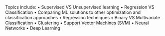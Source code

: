 Topics include:
•  Supervised VS Unsupervised learning
•  Regression VS Classification
•  Comparing ML solutions to other optimization and classification approaches
•  Regression techniques
•  Binary VS Multivariate Classification
•  Clustering
•  Support Vector Machines (SVM)
•  Neural Networks
•  Deep Learning
